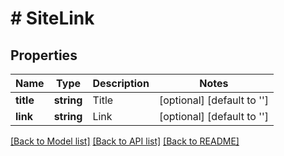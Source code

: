 # # SiteLink

## Properties

Name | Type | Description | Notes
------------ | ------------- | ------------- | -------------
**title** | **string** | Title | [optional] [default to '']
**link** | **string** | Link | [optional] [default to '']

[[Back to Model list]](../../README.md#models) [[Back to API list]](../../README.md#endpoints) [[Back to README]](../../README.md)
